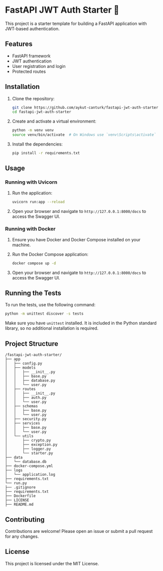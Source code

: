 # FastAPI JWT Auth Starter 🚀

This project is a starter template for building a FastAPI application with JWT-based authentication.

## Features

- FastAPI framework
- JWT authentication
- User registration and login
- Protected routes

## Installation

1. Clone the repository:
    ```bash
    git clone https://github.com/aykut-canturk/fastapi-jwt-auth-starter.git
    cd fastapi-jwt-auth-starter
    ```

2. Create and activate a virtual environment:
    ```bash
    python -m venv venv
    source venv/bin/activate  # On Windows use `venv\Scripts\activate`
    ```

3. Install the dependencies:
    ```bash
    pip install -r requirements.txt
    ```

## Usage

### Running with Uvicorn

1. Run the application:
    ```bash
    uvicorn run:app --reload
    ```

2. Open your browser and navigate to `http://127.0.0.1:8000/docs` to access the Swagger UI.

### Running with Docker

1. Ensure you have Docker and Docker Compose installed on your machine.

2. Run the Docker Compose application:
    ```bash
    docker compose up -d
    ```

3. Open your browser and navigate to `http://127.0.0.1:8000/docs` to access the Swagger UI.

## Running the Tests

To run the tests, use the following command:

```bash
python -m unittest discover -s tests
```

Make sure you have `unittest` installed. It is included in the Python standard library, so no additional installation is required.

## Project Structure

```
/fastapi-jwt-auth-starter/
├── app
│   ├── config.py
│   ├── models
│   │   ├── __init__.py
│   │   ├── base.py
│   │   ├── database.py
│   │   └── user.py
│   ├── routes
│   │   ├── __init__.py
│   │   ├── auth.py
│   │   └── user.py
│   ├── schemas
│   │   ├── base.py
│   │   └── user.py
│   ├── security.py
│   ├── services
│   │   ├── base.py
│   │   └── user.py
│   └── utils
│       ├── crypto.py
│       ├── exception.py
│       ├── logger.py
│       └── starter.py
├── data
│   └── database.db
├── docker-compose.yml
├── logs
│   └── application.log
├── requirements.txt
└── run.py
├── .gitignore
├── requirements.txt
├── Dockerfile
├── LICENSE
├── README.md

```

## Contributing

Contributions are welcome! Please open an issue or submit a pull request for any changes.

## License

This project is licensed under the MIT License.
